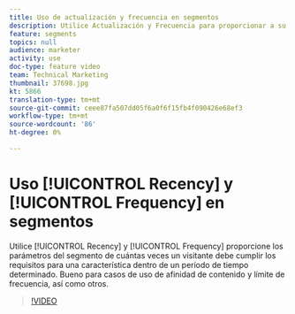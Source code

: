 ```yaml
---
title: Uso de actualización y frecuencia en segmentos
description: Utilice Actualización y Frecuencia para proporcionar a su segmento parámetros de cuántas veces un visitante debe cumplir los requisitos para una característica dentro de un período de tiempo determinado. Bueno para casos de uso de afinidad de contenido y límite de frecuencia, así como otros.
feature: segments
topics: null
audience: marketer
activity: use
doc-type: feature video
team: Technical Marketing
thumbnail: 37698.jpg
kt: 5866
translation-type: tm+mt
source-git-commit: ceee87fa507dd05f6a0f6f15fb4f090426e68ef3
workflow-type: tm+mt
source-wordcount: '86'
ht-degree: 0%

---
```



# Uso [!UICONTROL Recency] y [!UICONTROL Frequency] en segmentos

Utilice [!UICONTROL Recency] y [!UICONTROL Frequency] proporcione los parámetros del segmento de cuántas veces un visitante debe cumplir los requisitos para una característica dentro de un período de tiempo determinado. Bueno para casos de uso de afinidad de contenido y límite de frecuencia, así como otros.

>[!VIDEO](https://video.tv.adobe.com/v/37698/?quality=12&learn=on)
